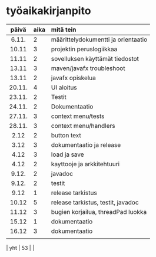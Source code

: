 # työaikakirjanpito

| päivä | aika | mitä tein  |
| :----:|:-----| :-----|
| 6.11. | 2    | määrittelydokumentti ja orientaatio |
| 10.11 | 3    | projektin peruslogiikkaa            |
| 11.11 | 2    | sovelluksen käyttämät tiedostot     |
| 13.11 | 3    | maven/javafx troubleshoot           |
| 13.11 | 2    | javafx opiskelua                    |
| 20.11.| 4    | UI aloitus                          |
| 23.11.| 2    | Testit                              |
| 24.11.| 2    | Dokumentaatio                       |
| 27.11.| 3    | context menu/tests                  |
| 28.11.| 3    | context menu/handlers               |
| 2.12  | 2    | button text                         |
| 3.12  | 3    | dokumentaatio ja release            |
| 4.12  | 3    | load ja save                        |
| 4.12  | 2    | kayttooje ja arkkitehtuuri          |
| 9.12. | 2    | javadoc                             |
| 9.12. | 2    | testit                              |
| 9.12  | 1    | release tarkistus                   |
| 10.12 | 5    | release tarkistus, testit, javadoc  |
| 11.12 | 3    | bugien korjailua, threadPad luokka  |
| 15.12 | 1    | dokumentaatio                       |
| 16.12 | 3    | dokumentaatio                       |
|  |    |                    |


| yht   |  53  |  | 